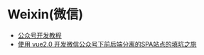 # Weixin(微信)

* [公众号开发教程](https://segmentfault.com/bookmark/1230000004023829)
* [使用 vue2.0 开发微信公众号下前后端分离的SPA站点的填坑之旅](https://segmentfault.com/a/1190000009558392)
